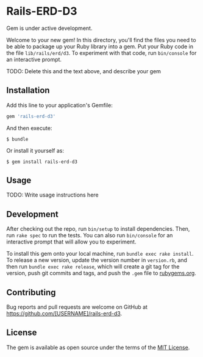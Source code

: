 # Rails-ERD-D3

Gem is under active development.

Welcome to your new gem! In this directory, you'll find the files you need to be able to package up your Ruby library into a gem. Put your Ruby code in the file `lib/rails/erd/d3`. To experiment with that code, run `bin/console` for an interactive prompt.

TODO: Delete this and the text above, and describe your gem

## Installation

Add this line to your application's Gemfile:

```ruby
gem 'rails-erd-d3'
```

And then execute:

    $ bundle

Or install it yourself as:

    $ gem install rails-erd-d3

## Usage

TODO: Write usage instructions here

## Development

After checking out the repo, run `bin/setup` to install dependencies. Then, run `rake spec` to run the tests. You can also run `bin/console` for an interactive prompt that will allow you to experiment.

To install this gem onto your local machine, run `bundle exec rake install`. To release a new version, update the version number in `version.rb`, and then run `bundle exec rake release`, which will create a git tag for the version, push git commits and tags, and push the `.gem` file to [rubygems.org](https://rubygems.org).

## Contributing

Bug reports and pull requests are welcome on GitHub at https://github.com/[USERNAME]/rails-erd-d3.


## License

The gem is available as open source under the terms of the [MIT License](http://opensource.org/licenses/MIT).

